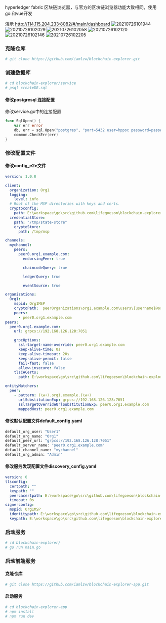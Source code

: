 hyperledger fabric 区块链浏览器，与官方的区块链浏览器功能大致相同，使用go 和vue开发

演示
http://114.115.204.233:8082/#/main/dashboard
![20210726101944](https://user-images.githubusercontent.com/27334218/127443097-15e4a3d1-7db7-4b71-925c-7c42df9a05dc.png)
![20210726102029](https://user-images.githubusercontent.com/27334218/127446089-dd077d31-fa28-4164-9a36-db8d9e1c85da.png)
![20210726102058](https://user-images.githubusercontent.com/27334218/127446143-4b8cf6f5-c87c-4a5b-8ecd-d367629d323d.png)
![20210726102120](https://user-images.githubusercontent.com/27334218/127446141-b8ad5ec1-17e3-40b6-872a-a03fbe8aea6a.png)
![20210726102146](https://user-images.githubusercontent.com/27334218/127446142-09174284-5fb6-4cb7-98a7-90953c19a416.png)
![20210726102205](https://user-images.githubusercontent.com/27334218/127446146-841e68fc-85bc-443e-9765-f067814ec711.png)

### 克隆仓库

```bash
# git clone https://github.com/iamlzw/blockchain-explorer.git
```

### 创建数据库

```bash
# cd blockchain-explorer/service
# psql createDB.sql
```

#### 修改postgresql 连接配置

修改service.go中的连接配置

```go
func SqlOpen() {
	var err error
	db, err = sql.Open("postgres", "port=5432 user=hppoc password=password dbname=fabricexplorer sslmode=disable")
	common.CheckErr(err)
}
```

### 修改配置文件

#### 修改config_e2e文件

```yaml
version: 1.0.0

client:
  organization: Org1
  logging:
    level: info
  # Root of the MSP directories with keys and certs.
  cryptoconfig:
    path: E:\workspace\go\src\github.com\lifegoeson\blockchain-explorer\crypto-config
  credentialStore:
    path: "/tmp/state-store"
    cryptoStore:
      path: /tmp/msp

channels:
  mychannel:
    peers:
      peer0.org1.example.com:
        endorsingPeer: true

        chaincodeQuery: true

        ledgerQuery: true

        eventSource: true

organizations:
  Org1:
    mspid: Org1MSP
    cryptoPath:  peerOrganizations\org1.example.com\users\{username}@org1.example.com\msp
    peers:
      - peer0.org1.example.com
peers:
  peer0.org1.example.com:
    url: grpcs://192.168.126.128:7051

    grpcOptions:
      ssl-target-name-override: peer0.org1.example.com
      keep-alive-time: 0s
      keep-alive-timeout: 20s
      keep-alive-permit: false
      fail-fast: false
      allow-insecure: false
    tlsCACerts:
      path: E:\workspace\go\src\github.com\lifegoeson\blockchain-explorer\crypto-config\peerOrganizations\org1.example.com\tlsca\tlsca.org1.example.com-cert.pem

entityMatchers:
  peer:
    - pattern: (\w+).org1.example.(\w+)
      urlSubstitutionExp: grpcs://192.168.126.128:7051
      sslTargetOverrideUrlSubstitutionExp: peer0.org1.example.com
      mappedHost: peer0.org1.example.com
```

#### 修改默认配置文件default_config.yaml

```bash
default_org_user: "User1"
default_org_name: "Org1"
default_peer_url: "grpcs://192.168.126.128:7051"
default_server_name: "peer0.org1.example.com"
default_channel_name: "mychannel"
default_org_admin: "Admin"
```

#### 修改服务发现配置文件discovery_config.yaml

```yaml
version: 0
tlsconfig:
  certpath: ""
  keypath: ""
  peercacertpath: E:\workspace\go\src\github.com\lifegoeson\blockchain-explorer\crypto-config/peerOrganizations/org1.example.com/users/User1@org1.example.com/tls/ca.crt
  timeout: 0s
signerconfig:
  mspid: Org1MSP
  identitypath: E:\workspace\go\src\github.com\lifegoeson\blockchain-explorer\crypto-config/peerOrganizations/org1.example.com/users/User1@org1.example.com/msp/signcerts/User1@org1.example.com-cert.pem
  keypath: E:\workspace\go\src\github.com\lifegoeson\blockchain-explorer\crypto-config/peerOrganizations/org1.example.com/users/User1@org1.example.com/msp/keystore/c5dad79b0eb8ca81ce0078d204d3cc6872e5d64d64789c097dd2e30b2231ca6a_sk
```

### 启动服务

```bash
# cd blockchain-explorer/
# go run main.go
```

### 启动前端服务

#### 克隆仓库

```bash
# git clone https://github.com/iamlzw/blockchain-explorer-app.git
```

#### 启动服务

```bash
# cd blockchain-explorer-app
# npm install
# npm run dev
```



